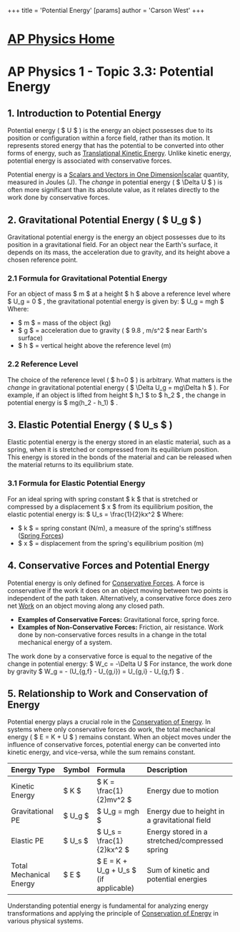 +++
 title = 'Potential Energy'
[params]
	author = 'Carson West'
+++
# [AP Physics Home](./../ap-physics-home/)
# AP Physics 1 - Topic 3.3: Potential Energy

## 1. Introduction to Potential Energy

Potential energy ( $ U $ ) is the energy an object possesses due to its position or configuration within a force field, rather than its motion. It represents stored energy that has the potential to be converted into other forms of energy, such as [Translational Kinetic Energy](./../translational-kinetic-energy/). Unlike kinetic energy, potential energy is associated with conservative forces.

Potential energy is a [Scalars and Vectors in One Dimension|scalar](./../scalars-and-vectors-in-one-dimension|scalar/) quantity, measured in Joules (J). The *change* in potential energy ( $ \Delta U $ ) is often more significant than its absolute value, as it relates directly to the work done by conservative forces.

## 2. Gravitational Potential Energy ( $ U_g $ )

Gravitational potential energy is the energy an object possesses due to its position in a gravitational field. For an object near the Earth's surface, it depends on its mass, the acceleration due to gravity, and its height above a chosen reference point.

### 2.1 Formula for Gravitational Potential Energy
For an object of mass  $ m $  at a height  $ h $  above a reference level where  $ U_g = 0 $ , the gravitational potential energy is given by:
 $  U_g = mgh  $ 
Where:
*    $ m $  = mass of the object (kg)
*    $ g $  = acceleration due to gravity ( $ 9.8 \, m/s^2 $  near Earth's surface)
*    $ h $  = vertical height above the reference level (m)

### 2.2 Reference Level
The choice of the reference level ( $ h=0 $ ) is arbitrary. What matters is the *change* in gravitational potential energy ( $ \Delta U_g = mg\Delta h $ ). For example, if an object is lifted from height  $ h_1 $  to  $ h_2 $ , the change in potential energy is  $ mg(h_2 - h_1) $ .

## 3. Elastic Potential Energy ( $ U_s $ )

Elastic potential energy is the energy stored in an elastic material, such as a spring, when it is stretched or compressed from its equilibrium position. This energy is stored in the bonds of the material and can be released when the material returns to its equilibrium state.

### 3.1 Formula for Elastic Potential Energy
For an ideal spring with spring constant  $ k $  that is stretched or compressed by a displacement  $ x $  from its equilibrium position, the elastic potential energy is:
 $  U_s = \frac{1}{2}kx^2  $ 
Where:
*    $ k $  = spring constant (N/m), a measure of the spring's stiffness ([Spring Forces](./../spring-forces/))
*    $ x $  = displacement from the spring's equilibrium position (m)

## 4. Conservative Forces and Potential Energy

Potential energy is only defined for [Conservative Forces](./../conservative-forces/). A force is conservative if the work it does on an object moving between two points is independent of the path taken. Alternatively, a conservative force does zero net [Work](./../work/) on an object moving along any closed path.
*   **Examples of Conservative Forces:** Gravitational force, spring force.
*   **Examples of Non-Conservative Forces:** Friction, air resistance. Work done by non-conservative forces results in a change in the total mechanical energy of a system.

The work done by a conservative force is equal to the negative of the change in potential energy:
 $  W_c = -\Delta U  $ 
For instance, the work done by gravity  $ W_g = - (U_{g,f} - U_{g,i}) = U_{g,i} - U_{g,f} $ .

## 5. Relationship to Work and Conservation of Energy

Potential energy plays a crucial role in the [Conservation of Energy](./../conservation-of-energy/). In systems where only conservative forces do work, the total mechanical energy ( $ E = K + U $ ) remains constant. When an object moves under the influence of conservative forces, potential energy can be converted into kinetic energy, and vice-versa, while the sum remains constant.

| Energy Type           | Symbol | Formula                               | Description                                     |
| :-------------------- | :----- | :------------------------------------ | :---------------------------------------------- |
| Kinetic Energy        |  $ K $     |  $ K = \frac{1}{2}mv^2 $                  | Energy due to motion                            |
| Gravitational PE      |  $ U_g $   |  $ U_g = mgh $                            | Energy due to height in a gravitational field   |
| Elastic PE            |  $ U_s $   |  $ U_s = \frac{1}{2}kx^2 $                | Energy stored in a stretched/compressed spring  |
| Total Mechanical Energy |  $ E $     |  $ E = K + U_g + U_s $  (if applicable) | Sum of kinetic and potential energies           |

Understanding potential energy is fundamental for analyzing energy transformations and applying the principle of [Conservation of Energy](./../conservation-of-energy/) in various physical systems.